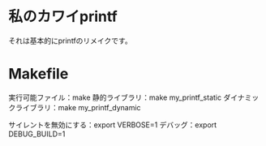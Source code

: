 # 私のカワイprintf
それは基本的にprintfのリメイクです。

# Makefile
実行可能ファイル：make
静的ライブラリ：make my_printf_static
ダイナミックライブラリ：make my_printf_dynamic

サイレントを無効にする：export VERBOSE=1
デバッグ：export DEBUG_BUILD=1

